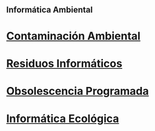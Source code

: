 ## Informática Ambiental

# [Contaminación Ambiental](contaminacion_ambiental.md)
# [Residuos Informáticos](residuo_informatico.md)
# [Obsolescencia Programada](obsolescencia.md)
# [Informática Ecológica](informatica_ecologica.md)
